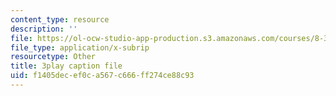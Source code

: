 ```yaml
---
content_type: resource
description: ''
file: https://ol-ocw-studio-app-production.s3.amazonaws.com/courses/8-333-statistical-mechanics-i-statistical-mechanics-of-particles-fall-2013/f1405decef0ca567c666ff274ce88c93_ckUyxmwaC5E.srt
file_type: application/x-subrip
resourcetype: Other
title: 3play caption file
uid: f1405dec-ef0c-a567-c666-ff274ce88c93
---
```

